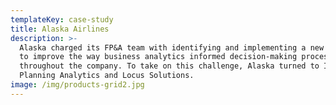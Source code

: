 ```yaml
---
templateKey: case-study
title: Alaska Airlines
description: >-
  Alaska charged its FP&A team with identifying and implementing a new solution
  to improve the way business analytics informed decision-making processes
  throughout the company. To take on this challenge, Alaska turned to IBM
  Planning Analytics and Locus Solutions.
image: /img/products-grid2.jpg
---
```


